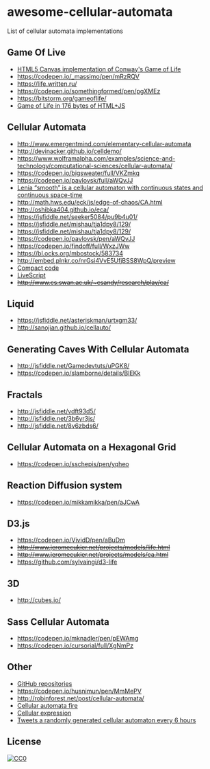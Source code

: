 # awesome-cellular-automata
List of cellular automata implementations


## Game Of Live
* [HTML5 Canvas implementation of Conway's Game of Life](http://diegosalazar.github.io/ConwaysGameOfLife/)
* https://codepen.io/_massimo/pen/mRzRQV
* https://life.written.ru/
* https://codepen.io/somethingformed/pen/pgXMEz
* https://bitstorm.org/gameoflife/
* [Game of Life in 176 bytes of HTML+JS](http://aem1k.com/life/)


## Cellular Automata 
* http://www.emergentmind.com/elementary-cellular-automata
* http://devinacker.github.io/celldemo/
* https://www.wolframalpha.com/examples/science-and-technology/computational-sciences/cellular-automata/
* https://codepen.io/bigsweater/full/VKZmkq
* https://codepen.io/pavlovsk/full/aWQvJJ
* [Lenia “smooth” is a cellular automaton with continuous states and continuous space-time](https://github.com/Chakazul/Lenia)
* http://math.hws.edu/eck/js/edge-of-chaos/CA.html
* http://oshibka404.github.io/eca/
* https://jsfiddle.net/seeker5084/pu9b4u01/
* https://jsfiddle.net/mishau/tja1dpy8/129/
* https://jsfiddle.net/mishau/tja1dpy8/129/
* https://codepen.io/pavlovsk/pen/aWQvJJ
* https://codepen.io/findoff/full/WxzJWw
* https://bl.ocks.org/mbostock/583734
* http://embed.plnkr.co/nrGsi4VvE5UfjBSS8WpQ/preview
* [Compact code](http://jsfiddle.net/LqRuF/21/)
* [LiveScript](https://sohabr.net/post/202766/)
* ~~http://www.cs.swan.ac.uk/~csandy/research/play/ca/~~

## Liquid
* https://jsfiddle.net/asteriskman/urtxgm33/
* http://sanojian.github.io/cellauto/

## Generating Caves With Cellular Automata
* http://jsfiddle.net/Gamedevtuts/uPGK8/
* https://codepen.io/slamborne/details/BlEKk

## Fractals
* http://jsfiddle.net/vdft93d5/
* http://jsfiddle.net/3b6yr3js/
* http://jsfiddle.net/8v6zbds6/

## Cellular Automata on a Hexagonal Grid
* https://codepen.io/sschepis/pen/yqheo

## Reaction Diffusion system
* https://codepen.io/mikkamikka/pen/aJCwA

## D3.js
* https://codepen.io/VividD/pen/aBuDm
* ~~http://www.jeromecukier.net/projects/models/life.html~~
* ~~http://www.jeromecukier.net/projects/models/ca.html~~
* https://github.com/sylvaingi/d3-life


## 3D
* http://cubes.io/

## Sass Cellular Automata
* https://codepen.io/mknadler/pen/pEWAmg
* https://codepen.io/cursorial/full/XgNmPz

## Other
* [GitHub repositories](https://github.com/topics/cellular-automata?l=javascript)
* https://codepen.io/husnimun/pen/MmMePV
* http://robinforest.net/post/cellular-automata/
* [Cellular automata fire](https://codepen.io/acionescu/full/dnDCx)
* [Cellular expression](http://xpl.github.io/expression/)
* [Tweets a randomly generated cellular automaton every 6 hours](https://github.com/doersino/sundryautomata)

## License
[![CC0](http://mirrors.creativecommons.org/presskit/buttons/88x31/svg/cc-zero.svg)](https://creativecommons.org/publicdomain/zero/1.0/)

